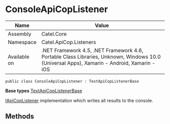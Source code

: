 

# ConsoleApiCopListener

Name|Value
---|---
Assembly|Catel.Core
Namespace|Catel.ApiCop.Listeners
Available on|.NET Framework 4.5, .NET Framework 4.6, Portable Class Libraries, Unknown, Windows 10.0 (Universal Apps), Xamarin - Android, Xamarin - iOS

```
public class ConsoleApiCopListener : TextApiCopListenerBase
```

**Base types**
[TextApiCopListenerBase](/Catel.Core\Catel\ApiCop\TextApiCopListenerBase.md)


[IApiCopListener](#) implementation which writes all results to the console.



## Methods

